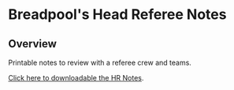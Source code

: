 # Breadpool's Head Referee Notes

## Overview

Printable notes to review with a referee crew and teams.

[Click here to downloadable the HR Notes](blob/main/hr-notes.pptx "Downloadable HR Notes").
